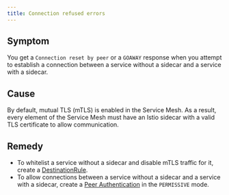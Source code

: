 ```yaml
---
title: Connection refused errors
---
```


## Symptom

You get a `Connection reset by peer` or a `GOAWAY` response when you attempt to establish a connection between a service without a sidecar and a service with a sidecar.

## Cause

By default, mutual TLS (mTLS) is enabled in the Service Mesh. As a result, every element of the Service Mesh must have an Istio sidecar with a valid TLS certificate to allow communication.

## Remedy

- To whitelist a service without a sidecar and disable mTLS traffic for it, create a [DestinationRule](https://istio.io/docs/reference/config/networking/destination-rule/).
- To allow connections between a service without a sidecar and a service with a sidecar, create a [Peer Authentication](https://istio.io/latest/docs/reference/config/security/peer_authentication/) in the `PERMISSIVE` mode.
